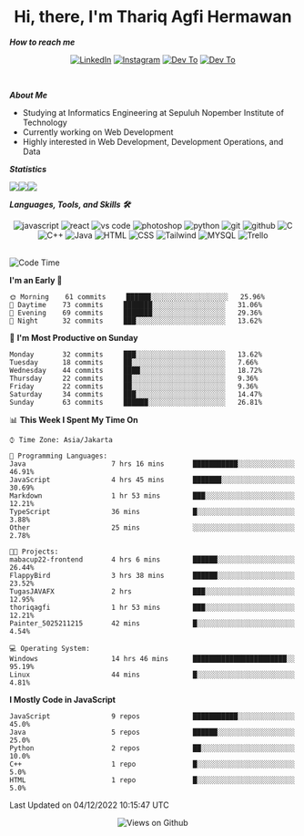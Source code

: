 <div align="center">
  <h1>Hi, there, I'm Thariq Agfi Hermawan</h1>
</div>


***How to reach me***
<p align='center'>
   <a href="https://www.linkedin.com/in/thariqagfihermawan" target="_blank"><img src="https://img.shields.io/badge/LinkedIn-0077B5?style=for-the-badge&logo=linkedin&logoColor=white" alt="LinkedIn"></a>
   <a href="https://www.instagram.com/thoriqagfi" target="_blank"><img src="https://img.shields.io/badge/Instagram-E4405F?style=for-the-badge&logo=instagram&logoColor=white" alt="Instagram"></a>
   <a href="https://medium.com/@thoriq.aghfi60" target="_blank"><img src="https://img.shields.io/badge/Medium-12100E?style=for-the-badge&logo=medium&logoColor=white" alt="Dev To"></a>
   <a href="https://linktr.ee/thoriqagfi" target="_blank"><img src="https://img.shields.io/badge/linktree-1de9b6?style=for-the-badge&logo=linktree&logoColor=white" alt="Dev To"></a>
</p>

<br>

***About Me***
- Studying at Informatics Engineering at Sepuluh Nopember Institute of Technology
- Currently working on Web Development
- Highly interested in Web Development, Development Operations, and Data

***Statistics***

<!-- [![GitHub Streak](http://github-readme-streak-stats.herokuapp.com?user=thoriqagfi&theme=dark)](https://git.io/streak-stats) -->

<div align="center">
  <div style="display: flex;">
    <img src="http://github-readme-streak-stats.herokuapp.com?user=thoriqagfi&theme=chartreuse-dark"/>
    <img src="https://github-readme-stats.vercel.app/api/top-langs/?username=thoriqagfi&layout=compact&&theme=chartreuse-dark&langs_count=8)](https://github.com/thoriqagfi"/>
    <img src="https://github-readme-stats.vercel.app/api?username=thoriqagfi&show_icons=true&theme=chartreuse-dark"/>
  </div>
</div>

<!-- [![Top Langs](https://github-readme-stats.vercel.app/api/top-langs/?username=thoriqagfi&layout=compact&&theme=chartreuse-dark&langs_count=8)](https://github.com/thoriqagfi)
< ![Agfi's GitHub stats](https://github-readme-stats.vercel.app/api?username=thoriqagfi&show_icons=true&theme=chartreuse-dark) -->

***Languages, Tools, and Skills 🛠***

  <div align="center">
    <img src="https://img.shields.io/badge/JavaScript-F7DF1E?style=for-the-badge&logo=javascript&logoColor=black" alt="javascript" />
    <img src="https://img.shields.io/badge/React-61DAFB?style=for-the-badge&logo=react&logoColor=black" alt="react" />
    <img src="https://img.shields.io/badge/vs%20code-007ACC?style=for-the-badge&logo=visual%20studio%20code&logoColor=white" alt="vs code" />
    <img src="https://img.shields.io/badge/adobe%20photoshop-31A8FF?style=for-the-badge&logo=adobe%20photoshop&logoColor=white" alt="photoshop" />
    <img src="https://img.shields.io/badge/python-3776AB?style=for-the-badge&logo=python&logoColor=white" alt="python" />
    <img src="https://img.shields.io/badge/Git-F05032?style=for-the-badge&logo=git&logoColor=white" alt="git" />
    <img src="https://img.shields.io/badge/GitHub-100000?style=for-the-badge&logo=github&logoColor=white" alt="github" />
    <img src="https://img.shields.io/badge/c-%2300599C.svg?style=for-the-badge&logo=c&logoColor=white" alt="C" />
    <img src="https://img.shields.io/badge/c++-%2300599C.svg?style=for-the-badge&logo=c%2B%2B&logoColor=white" alt="C++" />
    <img src="https://img.shields.io/badge/Java-ED8B00?style=for-the-badge&logo=java&logoColor=white" alt="Java"/>
    <img src="https://img.shields.io/badge/HTML5-E34F26?style=for-the-badge&logo=html5&logoColor=white" alt="HTML" />
    <img src="https://img.shields.io/badge/CSS-239120?&style=for-the-badge&logo=css3&logoColor=white" alt ="CSS" />
    <img src="https://img.shields.io/badge/tailwindcss-%2338B2AC.svg?style=for-the-badge&logo=tailwind-css&logoColor=white" alt="Tailwind" />
    <img src="https://img.shields.io/badge/MySQL-00000F?style=for-the-badge&logo=mysql&logoColor=white" alt="MYSQL" />
    <img src="https://img.shields.io/badge/Trello-%23026AA7.svg?style=for-the-badge&logo=Trello&logoColor=white" alt="Trello" />
  </div><br>

<!--START_SECTION:waka-->
![Code Time](http://img.shields.io/badge/Code%20Time-82%20hrs%2042%20mins-blue)

**I'm an Early 🐤** 

```text
🌞 Morning    61 commits     ██████░░░░░░░░░░░░░░░░░░░   25.96% 
🌆 Daytime    73 commits     ███████░░░░░░░░░░░░░░░░░░   31.06% 
🌃 Evening    69 commits     ███████░░░░░░░░░░░░░░░░░░   29.36% 
🌙 Night      32 commits     ███░░░░░░░░░░░░░░░░░░░░░░   13.62%

```
📅 **I'm Most Productive on Sunday** 

```text
Monday       32 commits     ███░░░░░░░░░░░░░░░░░░░░░░   13.62% 
Tuesday      18 commits     ██░░░░░░░░░░░░░░░░░░░░░░░   7.66% 
Wednesday    44 commits     ████░░░░░░░░░░░░░░░░░░░░░   18.72% 
Thursday     22 commits     ██░░░░░░░░░░░░░░░░░░░░░░░   9.36% 
Friday       22 commits     ██░░░░░░░░░░░░░░░░░░░░░░░   9.36% 
Saturday     34 commits     ███░░░░░░░░░░░░░░░░░░░░░░   14.47% 
Sunday       63 commits     ██████░░░░░░░░░░░░░░░░░░░   26.81%

```


📊 **This Week I Spent My Time On** 

```text
⌚︎ Time Zone: Asia/Jakarta

💬 Programming Languages: 
Java                     7 hrs 16 mins       ███████████░░░░░░░░░░░░░░   46.91% 
JavaScript               4 hrs 45 mins       ███████░░░░░░░░░░░░░░░░░░   30.69% 
Markdown                 1 hr 53 mins        ███░░░░░░░░░░░░░░░░░░░░░░   12.21% 
TypeScript               36 mins             █░░░░░░░░░░░░░░░░░░░░░░░░   3.88% 
Other                    25 mins             ░░░░░░░░░░░░░░░░░░░░░░░░░   2.78%

🐱‍💻 Projects: 
mabacup22-frontend       4 hrs 6 mins        ██████░░░░░░░░░░░░░░░░░░░   26.44% 
FlappyBird               3 hrs 38 mins       ██████░░░░░░░░░░░░░░░░░░░   23.52% 
TugasJAVAFX              2 hrs               ███░░░░░░░░░░░░░░░░░░░░░░   12.95% 
thoriqagfi               1 hr 53 mins        ███░░░░░░░░░░░░░░░░░░░░░░   12.21% 
Painter_5025211215       42 mins             █░░░░░░░░░░░░░░░░░░░░░░░░   4.54%

💻 Operating System: 
Windows                  14 hrs 46 mins      ███████████████████████░░   95.19% 
Linux                    44 mins             █░░░░░░░░░░░░░░░░░░░░░░░░   4.81%

```

**I Mostly Code in JavaScript** 

```text
JavaScript               9 repos             ███████████░░░░░░░░░░░░░░   45.0% 
Java                     5 repos             ██████░░░░░░░░░░░░░░░░░░░   25.0% 
Python                   2 repos             ██░░░░░░░░░░░░░░░░░░░░░░░   10.0% 
C++                      1 repo              █░░░░░░░░░░░░░░░░░░░░░░░░   5.0% 
HTML                     1 repo              █░░░░░░░░░░░░░░░░░░░░░░░░   5.0%

```



 Last Updated on 04/12/2022 10:15:47 UTC
<!--END_SECTION:waka-->

<div align="center">
<img src="https://komarev.com/ghpvc/?username=thoriqagfi&color=blue" alt="Views on Github" />
</div>